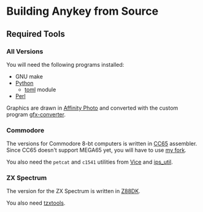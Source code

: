 # Building Anykey from Source

## Required Tools

### All Versions

You will need the following programs installed:

- GNU make
- [Python](https://www.python.org/)
  - [toml](https://github.com/uiri/toml) module
- [Perl](https://perl.org/)

Graphics are drawn in [Affinity Photo](https://affinity.serif.com/en-gb/photo/) and converted with the custom program [gfx-converter](https://github.com/T-Pau/gfx-converter).

### Commodore

The versions for Commodore 8-bt computers is written in [CC65](https://cc65.github.io) assembler.  Since CC65 doesn't support MEGA65 yet, you will have to use [my fork](https://github.com/dillof/cc65). 

You also need the `petcat` and `c1541` utilities from [Vice](http://vice-emu.sourceforge.net) and [ips_util](https://github.com/nleseul/ips_util).

### ZX Spectrum

The version for the ZX Spectrum is written in [Z88DK](https://z88dk.org/site/). 

You also need [tzxtools](https://shredzone.org/docs/tzxtools/).
